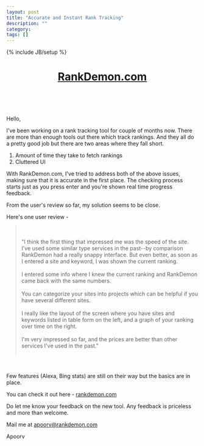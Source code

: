 ```yaml
---
layout: post
title: "Accurate and Instant Rank Tracking"
description: ""
category: 
tags: []
---
```

{% include JB/setup %}

<!-- ## Accurate and Instant Rank Tracking - RankDemon.com -->
<h1 style="text-align:center"><a href='http://www.rankdemon.com'>RankDemon.com</a></h1>


<br><br><br>
<!-- <h1>[RankDemon](http://www.rankdemon.com)</h1> -->

Hello,

I've been working on a rank tracking tool for couple 
of months now. There are more than enough tools out
there which track rankings. And they all do a pretty
good job but there are two areas where they fall short.


1. Amount of time they take to fetch rankings
2. Cluttered UI


With RankDemon.com, I've tried to address both of the
above issues, making sure that it is accurate in the first place.
The checking process starts just as you press
enter and you're shown real time progress feedback. 

From the user's review so far, my solution seems to be close.

Here's one user review - 

><br /><br />
>"I think the first thing that impressed me was the speed of the site. I've used some similar type services in the past--by comparison RankDemon had a really snappy interface. But even better, as soon as I entered a site and keyword, I was shown the current ranking. <br><br>
>I entered some info where I knew the current ranking and RankDemon came back with the same numbers.<br><br>
>You can categorize your sites into projects which can be helpful if you have several different sites.<br><br>
>I really like the layout of the screen where you have sites and keywords listed in table form on the left, and a graph of your ranking over time on the right.<br><br>
>I'm very impressed so far, and the prices are better than other services I've used in the past."<br><br>
<br />

Few features (Alexa, Bing stats) are still on their way
but the basics are in place. 

You can check it out here - [rankdemon.com](http://www.rankdemon.com)

Do let me know your feedback on the new tool. Any feedback
is priceless and more than welcome. 

Mail me at apoorv@rankdemon.com

Apoorv
